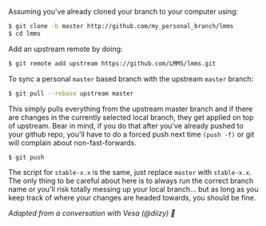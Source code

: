 Assuming you've already cloned your branch to your computer using:

```bash
$ git clone -b master http://github.com/my_personal_branch/lmms
$ cd lmms
```

Add an upstream remote by doing:

```bash
$ git remote add upstream https://github.com/LMMS/lmms.git
```

To sync a personal `master` based branch with the upstream `master` branch:

```bash
$ git pull --rebase upstream master
```

This simply pulls everything from the upstream master branch and if there
are changes in the currently selected local branch, they get applied on
top of upstream. Bear in mind, if you do that after you've already
pushed to your github repo, you'll have to do a forced push next time
`(push -f)` or git will complain about non-fast-forwards.

```bash
$ git push
```

The script for `stable-x.x` is the same, just replace `master` with
`stable-x.x`. The only thing to be careful about here is to always run the
correct branch name or you'll risk totally messing up your local branch...
but as long as you keep track of where your changes are headed towards,
you should be fine.

*Adapted from a conversation with Vesa (@diizy) :jack_o_lantern:*
